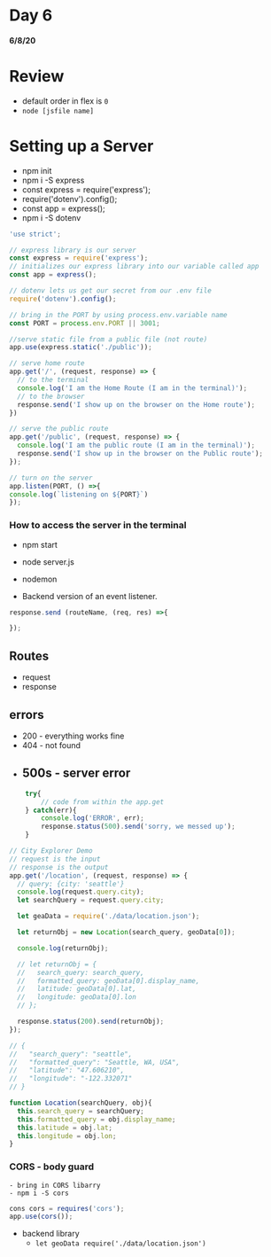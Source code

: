 # Day 6
#### 6/8/20

# Review
- default order in flex is `0`
- `node [jsfile name]`

# Setting up a Server
- npm init
- npm i -S express
- const express = require('express');
- require('dotenv').config();
- const app = express();
- npm i -S dotenv

```JavaScript
'use strict';

// express library is our server
const express = require('express');
// initializes our express library into our variable called app
const app = express();

// dotenv lets us get our secret from our .env file
require('dotenv').config();

// bring in the PORT by using process.env.variable name
const PORT = process.env.PORT || 3001;

//serve static file from a public file (not route)
app.use(express.static('./public'));

// serve home route
app.get('/', (request, response) => {
  // to the terminal
  console.log('I am the Home Route (I am in the terminal)');
  // to the browser
  response.send('I show up on the browser on the Home route');
})

// serve the public route
app.get('/public', (request, response) => {
  console.log('I am the public route (I am in the terminal)');
  response.send('I show up in the browser on the Public route');
});

// turn on the server
app.listen(PORT, () =>{
console.log(`listening on ${PORT}`)
});
```

### How to access the server in the terminal
- npm start
- node server.js
- nodemon

- Backend version of an event listener.
```JavaScript
response.send (routeName, (req, res) =>{

});
```

## Routes
- request
- response

## errors
- 200 - everything works fine
- 404 - not found
- 500s - server error 
    - 
```JavaScript
    try{
        // code from within the app.get
    } catch(err){
        console.log('ERROR', err);
        response.status(500).send('sorry, we messed up');
    }
```

```JavaScript
// City Explorer Demo
// request is the input
// response is the output
app.get('/location', (request, response) => {
  // query: {city: 'seattle'}
  console.log(request.query.city);
  let searchQuery = request.query.city;

  let geaData = require('./data/location.json');

  let returnObj = new Location(search_query, geoData[0]);

  console.log(returnObj);

  // let returnObj = {
  //   search_query: search_query,
  //   formatted_query: geoData[0].display_name,
  //   latitude: geoData[0].lat,
  //   longitude: geoData[0].lon
  // };

  response.status(200).send(returnObj);
});

// {
//   "search_query": "seattle",
//   "formatted_query": "Seattle, WA, USA",
//   "latitude": "47.606210",
//   "longitude": "-122.332071"
// }

function Location(searchQuery, obj){
  this.search_query = searchQuery;
  this.formatted_query = obj.display_name;
  this.latitude = obj.lat;
  this.longitude = obj.lon;
}

```

### CORS - body guard
    - bring in CORS libarry
    - npm i -S cors
``` JavaScript
cons cors = requires('cors');
app.use(cors());
```

- backend library 
    - `let geoData require('./data/location.json')`


